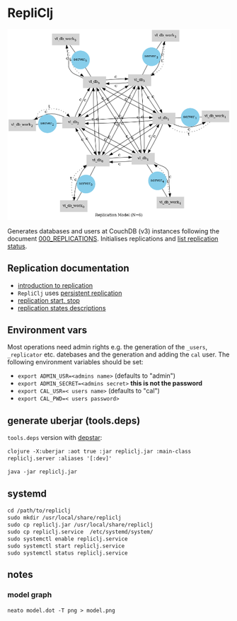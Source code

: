 # RepliClj

<img src="model.png" alt="model" id="logo">

Generates databases and users at CouchDB (v3) instances following the
document [000_REPLICATIONS](http://a75438.berlin.ptb.de:5984/_utils/#database/vl_db/000_REPLICATIONS). 
Initialises replications and [list replication status](http://a75438:8011/table).

## Replication documentation

* [introduction to replication](https://docs.couchdb.org/en/stable/replication/intro.html#introduction-to-replication) 
* `RepliClj` uses [persistent replication](https://docs.couchdb.org/en/stable/replication/intro.html#transient-and-persistent-replication)
* [replication start, stop](https://docs.couchdb.org/en/stable/replication/intro.html#transient-and-persistent-replication)
* [replication states descriptions](https://docs.couchdb.org/en/main/replication/replicator.html#states-descriptions)

## Environment vars

Most operations need admin rights e.g. the generation of the `_users`,
`_replicator` etc. datebases and the generation and adding the
`cal` user. The following environment variables should be set:

* `export ADMIN_USR=<admins name>` (defaults to "admin")
* `export ADMIN_SECRET=<admins secret>` **this is not the password**
* `export CAL_USR=< users name>` (defaults to "cal")
* `export CAL_PWD=< users password>`

## generate uberjar (tools.deps)

`tools.deps` version with [depstar](https://github.com/seancorfield/depstar):

```shell
clojure -X:uberjar :aot true :jar repliclj.jar :main-class repliclj.server :aliases '[:dev]'
```

```shell
java -jar repliclj.jar
```

## systemd

```shell
cd /path/to/repliclj
sudo mkdir /usr/local/share/repliclj
sudo cp repliclj.jar /usr/local/share/repliclj
sudo cp repliclj.service  /etc/systemd/system/
sudo systemctl enable repliclj.service
sudo systemctl start repliclj.service
sudo systemctl status repliclj.service
``` 

## notes

### model graph

```shell
neato model.dot -T png > model.png
```
